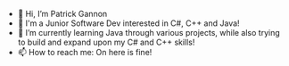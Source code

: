 - 👋 Hi, I’m Patrick Gannon
- 👀 I'm a Junior Software Dev interested in C#, C++ and Java!
- 🌱 I’m currently learning Java through various projects, while also trying to build and expand upon my C# and C++ skills!
- 📫 How to reach me: On here is fine!
